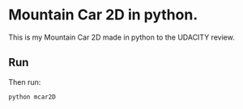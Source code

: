 # Mountain Car 2D in python.

This is my Mountain Car 2D made in python to the UDACITY review.

## Run

Then run:

```python mcar2D```
